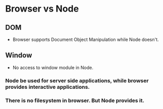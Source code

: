 # Browser vs Node

## DOM
- Browser supports Document Object Manipulation while Node doesn't.

## Window
-  No access to window module in Node.

### Node be used for server side applications, while browser provides interactive applications.
### There is no filesystem in browser. But Node provides it.
